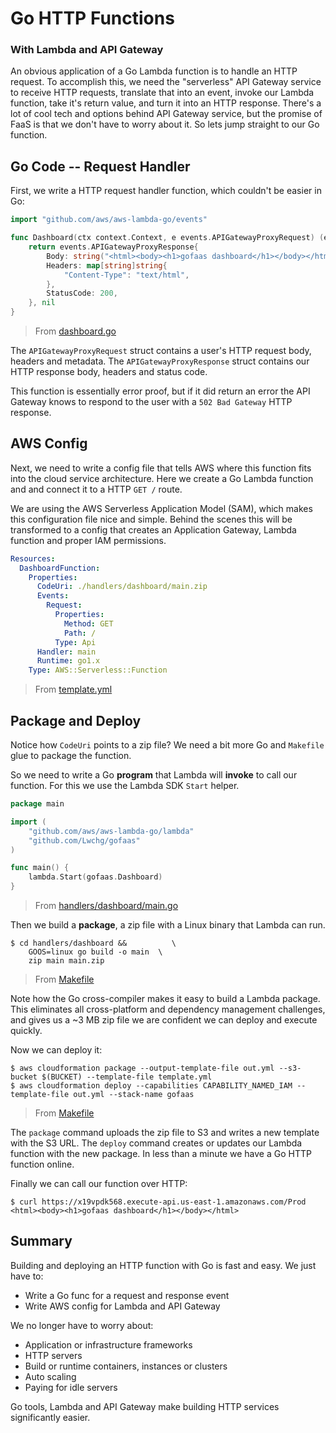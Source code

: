 # Go HTTP Functions
### With Lambda and API Gateway

An obvious application of a Go Lambda function is to handle an HTTP request. To accomplish this, we need the "serverless" API Gateway service to receive HTTP requests, translate that into an event, invoke our Lambda function, take it's return value, and turn it into an HTTP response. There's a lot of cool tech and options behind API Gateway service, but the promise of FaaS is that we don't have to worry about it. So lets jump straight to our Go function.

## Go Code -- Request Handler

First, we write a HTTP request handler function, which couldn't be easier in Go:

```go
import "github.com/aws/aws-lambda-go/events"

func Dashboard(ctx context.Context, e events.APIGatewayProxyRequest) (events.APIGatewayProxyResponse, error) {
	return events.APIGatewayProxyResponse{
		Body: string("<html><body><h1>gofaas dashboard</h1></body></html>\n"),
		Headers: map[string]string{
			"Content-Type": "text/html",
		},
		StatusCode: 200,
	}, nil
}
```
> From [dashboard.go](../dashboard.go)

The `APIGatewayProxyRequest` struct contains a user's HTTP request body, headers and metadata. The `APIGatewayProxyResponse` struct contains our HTTP response body, headers and status code.

This function is essentially error proof, but if it did return an error the API Gateway knows to respond to the user with a `502 Bad Gateway` HTTP response.

## AWS Config

Next, we need to write a config file that tells AWS where this function fits into the cloud service architecture. Here we create a Go Lambda function and and connect it to a HTTP `GET /` route.

We are using the AWS Serverless Application Model (SAM), which makes this configuration file nice and simple. Behind the scenes this will be transformed to a config that creates an Application Gateway, Lambda function and proper IAM permissions.

```yaml
Resources:
  DashboardFunction:
    Properties:
      CodeUri: ./handlers/dashboard/main.zip
      Events:
        Request:
          Properties:
            Method: GET
            Path: /
          Type: Api
      Handler: main
      Runtime: go1.x
    Type: AWS::Serverless::Function
```
> From [template.yml](../template.yml)

## Package and Deploy

Notice how `CodeUri` points to a zip file? We need a bit more Go and `Makefile` glue to package the function.

So we need to write a Go **program** that Lambda will **invoke** to call our function. For this we use the Lambda SDK `Start` helper.

```go
package main

import (
	"github.com/aws/aws-lambda-go/lambda"
	"github.com/Lwchg/gofaas"
)

func main() {
	lambda.Start(gofaas.Dashboard)
}

```
> From [handlers/dashboard/main.go](handlers/dashboard/main.go)

Then we build a **package**, a zip file with a Linux binary that Lambda can run.

```console
$ cd handlers/dashboard &&          \
    GOOS=linux go build -o main  \
    zip main main.zip
```
> From [Makefile](../Makefile)

Note how the Go cross-compiler makes it easy to build a Lambda package. This eliminates all cross-platform and dependency management challenges, and gives us a ~3 MB zip file we are confident we can deploy and execute quickly.

Now we can deploy it:

```console
$ aws cloudformation package --output-template-file out.yml --s3-bucket $(BUCKET) --template-file template.yml
$ aws cloudformation deploy --capabilities CAPABILITY_NAMED_IAM --template-file out.yml --stack-name gofaas
```
> From [Makefile](../Makefile)

The `package` command uploads the zip file to S3 and writes a new template with the S3 URL. The `deploy` command creates or updates our Lambda function with the new package. In less than a minute we have a Go HTTP function online.

Finally we can call our function over HTTP:

```console
$ curl https://x19vpdk568.execute-api.us-east-1.amazonaws.com/Prod
<html><body><h1>gofaas dashboard</h1></body></html>
```

## Summary

Building and deploying an HTTP function with Go is fast and easy. We just have to:

- Write a Go func for a request and response event
- Write AWS config for Lambda and API Gateway

We no longer have to worry about:

- Application or infrastructure frameworks
- HTTP servers
- Build or runtime containers, instances or clusters
- Auto scaling
- Paying for idle servers

Go tools, Lambda and API Gateway make building HTTP services significantly easier.